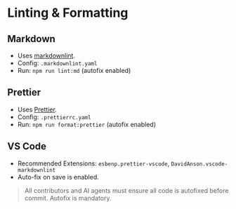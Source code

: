 # Linting & Formatting

## Markdown

- Uses [markdownlint](https://github.com/DavidAnson/markdownlint).
- Config: `.markdownlint.yaml`
- Run: `npm run lint:md` (autofix enabled)

## Prettier

- Uses [Prettier](https://prettier.io/).
- Config: `.prettierrc.yaml`
- Run: `npm run format:prettier` (autofix enabled)

## VS Code

- Recommended Extensions: `esbenp.prettier-vscode`, `DavidAnson.vscode-markdownlint`
- Auto-fix on save is enabled.

> All contributors and AI agents must ensure all code is autofixed before commit. Autofix is mandatory.